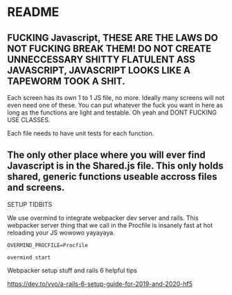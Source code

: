 # README
## FUCKING Javascript, THESE ARE THE LAWS DO NOT FUCKING BREAK THEM! DO NOT CREATE UNNECCESSARY SHITTY FLATULENT ASS JAVASCRIPT, JAVASCRIPT LOOKS LIKE A TAPEWORM TOOK A SHIT.

Each screen has its own 1 to 1 JS file, no more. Ideally many screens will not even need one of these. You can put whatever the fuck you want in here as long as the functions are light and testable. Oh yeah and DONT FUCKING USE CLASSES. 

Each file needs to have unit tests for each function.    

The only other place where you will ever find Javascript is in the Shared.js file. This only holds shared, generic functions useable accross files and screens. 
------

SETUP TIDBITS

We use overmind to integrate webpacker dev server and rails. This webpacker server thing that we call in the Procfile is insanely fast at hot reloading your JS wowowo yayayaya.

`OVERMIND_PROCFILE=Procfile`

`overmind start`


Webpacker setup stuff and rails 6 helpful tips 

https://dev.to/vvo/a-rails-6-setup-guide-for-2019-and-2020-hf5


